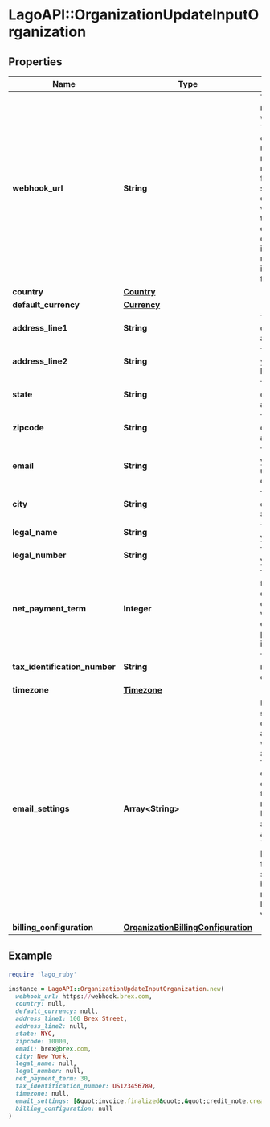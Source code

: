 # LagoAPI::OrganizationUpdateInputOrganization

## Properties

| Name | Type | Description | Notes |
| ---- | ---- | ----------- | ----- |
| **webhook_url** | **String** | The URL of your newest updated webhook endpoint. This URL allows your organization to receive important messages, notifications, or data from the Lago system. By configuring your webhook endpoint to this URL, you can ensure that your organization stays informed and receives relevant information in a timely manner. | [optional] |
| **country** | [**Country**](Country.md) |  | [optional] |
| **default_currency** | [**Currency**](Currency.md) |  | [optional] |
| **address_line1** | **String** | The first line of your organization’s billing address. | [optional] |
| **address_line2** | **String** | The second line of your organization’s billing address. | [optional] |
| **state** | **String** | The state of your organization’s billing address. | [optional] |
| **zipcode** | **String** | The zipcode of your organization’s billing address. | [optional] |
| **email** | **String** | The email address of your organization used to bill your customers. | [optional] |
| **city** | **String** | The city of your organization’s billing address. | [optional] |
| **legal_name** | **String** | The legal name of your organization. | [optional] |
| **legal_number** | **String** | The legal number of your organization. | [optional] |
| **net_payment_term** | **Integer** | The net payment term, expressed in days, specifies the duration within which a customer is expected to remit payment after the invoice is finalized. | [optional] |
| **tax_identification_number** | **String** | The tax identification number of your organization. | [optional] |
| **timezone** | [**Timezone**](Timezone.md) |  | [optional] |
| **email_settings** | **Array&lt;String&gt;** | Represents the email settings of the organization. It allows you to define which documents are sent by email. The field value determines the types of documents that trigger email notifications. Possible values for are &#x60;invoice.finalized&#x60; and &#x60;credit_note.created&#x60;. By configuring this field, you can specify whether invoices, credit notes, or both should be sent to recipients via email. | [optional] |
| **billing_configuration** | [**OrganizationBillingConfiguration**](OrganizationBillingConfiguration.md) |  | [optional] |

## Example

```ruby
require 'lago_ruby'

instance = LagoAPI::OrganizationUpdateInputOrganization.new(
  webhook_url: https://webhook.brex.com,
  country: null,
  default_currency: null,
  address_line1: 100 Brex Street,
  address_line2: null,
  state: NYC,
  zipcode: 10000,
  email: brex@brex.com,
  city: New York,
  legal_name: null,
  legal_number: null,
  net_payment_term: 30,
  tax_identification_number: US123456789,
  timezone: null,
  email_settings: [&quot;invoice.finalized&quot;,&quot;credit_note.created&quot;],
  billing_configuration: null
)
```

